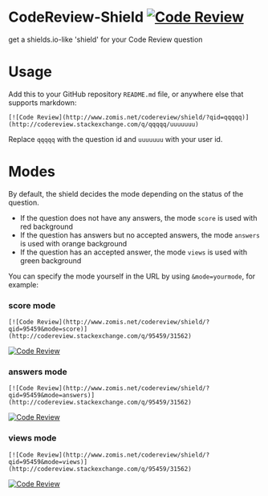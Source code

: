 # CodeReview-Shield [![Code Review](http://www.zomis.net/codereview/shield/?qid=95459&dummy)](http://codereview.stackexchange.com/q/95459/31562)

get a shields.io-like 'shield' for your Code Review question

# Usage

Add this to your GitHub repository `README.md` file, or anywhere else that supports markdown:

    [![Code Review](http://www.zomis.net/codereview/shield/?qid=qqqqq)](http://codereview.stackexchange.com/q/qqqqq/uuuuuuu)

Replace `qqqqq` with the question id and `uuuuuuu` with your user id.

# Modes

By default, the shield decides the mode depending on the status of the question.

- If the question does not have any answers, the mode `score` is used with red background
- If the question has answers but no accepted answers, the mode `answers` is used with orange background
- If the question has an accepted answer, the mode `views` is used with green background

You can specify the mode yourself in the URL by using `&mode=yourmode`, for example:

### score mode

    [![Code Review](http://www.zomis.net/codereview/shield/?qid=95459&mode=score)](http://codereview.stackexchange.com/q/95459/31562)
    
[![Code Review](http://www.zomis.net/codereview/shield/?qid=95459&mode=score)](http://codereview.stackexchange.com/q/95459/31562)
    
### answers mode

    [![Code Review](http://www.zomis.net/codereview/shield/?qid=95459&mode=answers)](http://codereview.stackexchange.com/q/95459/31562)

[![Code Review](http://www.zomis.net/codereview/shield/?qid=95459&mode=answers)](http://codereview.stackexchange.com/q/95459/31562)

### views mode

    [![Code Review](http://www.zomis.net/codereview/shield/?qid=95459&mode=views)](http://codereview.stackexchange.com/q/95459/31562)

[![Code Review](http://www.zomis.net/codereview/shield/?qid=95459&mode=views)](http://codereview.stackexchange.com/q/95459/31562)
